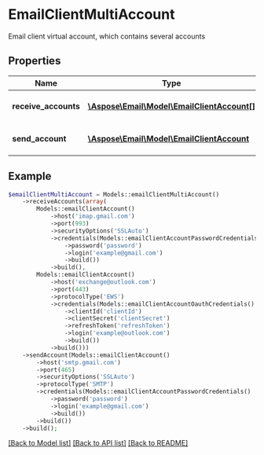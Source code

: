 # EmailClientMultiAccount

Email client virtual account, which contains several accounts

## Properties
Name | Type | Description | Notes
---- | ---- | ----------- | -----
**receive_accounts** | [**\Aspose\Email\Model\EmailClientAccount[]**](EmailClientAccount.md) | Email client receive accounts | 
**send_account** | [**\Aspose\Email\Model\EmailClientAccount**](EmailClientAccount.md) | Email client send account | [optional] 



## Example
```php
$emailClientMultiAccount = Models::emailClientMultiAccount()
    ->receiveAccounts(array(
        Models::emailClientAccount()
            ->host('imap.gmail.com')
            ->port(993)
            ->securityOptions('SSLAuto')
            ->credentials(Models::emailClientAccountPasswordCredentials()
                ->password('password')
                ->login('example@gmail.com')
                ->build())
            ->build(),
        Models::emailClientAccount()
            ->host('exchange@outlook.com')
            ->port(443)
            ->protocolType('EWS')
            ->credentials(Models::emailClientAccountOauthCredentials()
                ->clientId('clientId')
                ->clientSecret('clientSecret')
                ->refreshToken('refreshToken')
                ->login('example@outlook.com')
                ->build())
            ->build()))
    ->sendAccount(Models::emailClientAccount()
        ->host('smtp.gmail.com')
        ->port(465)
        ->securityOptions('SSLAuto')
        ->protocolType('SMTP')
        ->credentials(Models::emailClientAccountPasswordCredentials()
            ->password('password')
            ->login('example@gmail.com')
            ->build())
        ->build())
    ->build();
```


[[Back to Model list]](README.md#documentation-for-models) [[Back to API list]](README.md#documentation-for-api-endpoints) [[Back to README]](README.md)

